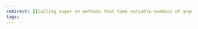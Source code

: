 ```yaml
---
redirect: [[Calling super on methods that take variable numbers of arguments in Ruby]]
tags: 
---
```



